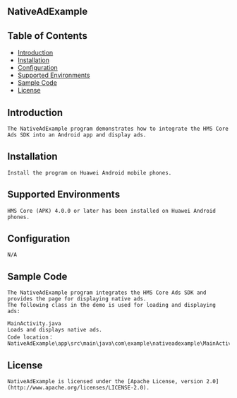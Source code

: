 ## NativeAdExample


## Table of Contents

 * [Introduction](#introduction)
 * [Installation](#installation)
 * [Configuration ](#configuration)
 * [Supported Environments](#supported-environments)
 * [Sample Code](#sample-code)
 * [License](#license)
 
 
## Introduction
    The NativeAdExample program demonstrates how to integrate the HMS Core Ads SDK into an Android app and display ads.

## Installation
    Install the program on Huawei Android mobile phones.
    
## Supported Environments
    HMS Core (APK) 4.0.0 or later has been installed on Huawei Android phones.
	
## Configuration 
    N/A
	
## Sample Code
    The NativeAdExample program integrates the HMS Core Ads SDK and provides the page for displaying native ads.
    The following class in the demo is used for loading and displaying ads:

    MainActivity.java
    Loads and displays native ads.
    Code location：NativeAdExample\app\src\main\java\com\example\nativeadexample\MainActivity.kt

##  License
    NativeAdExample is licensed under the [Apache License, version 2.0](http://www.apache.org/licenses/LICENSE-2.0).
